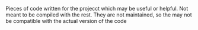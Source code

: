 Pieces of code written for the projecct which may be useful or helpful.
Not meant to be compiled with the rest.
They are not maintained, so the may not be compatible with the actual version of the code
